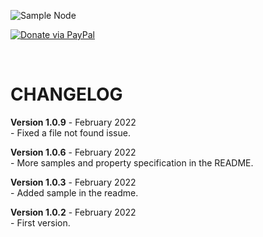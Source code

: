 ![Sample Node](img/logo.png)

[![Donate via PayPal](https://img.shields.io/badge/Donate-PayPal-blue.svg?style=flat-square)](https://www.paypal.me/techtoday) 

<br/>

# CHANGELOG

<p>
<b>Version 1.0.9</b> - February 2022<br/>
- Fixed a file not found issue.<br/>
</p>
<p>
<b>Version 1.0.6</b> - February 2022<br/>
- More samples and property specification in the README.<br/>
</p>
<p>
<b>Version 1.0.3</b> - February 2022<br/>
- Added sample in the readme.<br/>
</p>
<p>
<b>Version 1.0.2</b> - February 2022<br/>
- First version.<br/>
</p>
